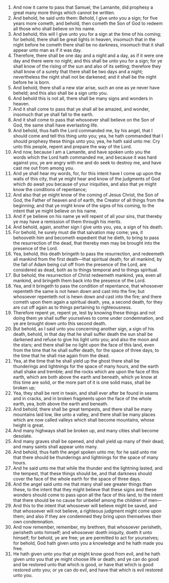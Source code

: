 1. And now it came to pass that Samuel, the Lamanite, did prophesy a great many more things which cannot be written.
2. And behold, he said unto them: Behold, I give unto you a sign; for five years more cometh, and behold, then cometh the Son of God to redeem all those who shall believe on his name.
3. And behold, this will I give unto you for a sign at the time of his coming; for behold, there shall be great lights in heaven, insomuch that in the night before he cometh there shall be no darkness, insomuch that it shall appear unto man as if it was day.
4. Therefore, there shall be one day and a night and a day, as if it were one day and there were no night; and this shall be unto you for a sign; for ye shall know of the rising of the sun and also of its setting; therefore they shall know of a surety that there shall be two days and a night; nevertheless the night shall not be darkened; and it shall be the night before he is born.
5. And behold, there shall a new star arise, such an one as ye never have beheld; and this also shall be a sign unto you.
6. And behold this is not all, there shall be many signs and wonders in heaven.
7. And it shall come to pass that ye shall all be amazed, and wonder, insomuch that ye shall fall to the earth.
8. And it shall come to pass that whosoever shall believe on the Son of God, the same shall have everlasting life.
9. And behold, thus hath the Lord commanded me, by his angel, that I should come and tell this thing unto you; yea, he hath commanded that I should prophesy these things unto you; yea, he hath said unto me: Cry unto this people, repent and prepare the way of the Lord.
10. And now, because I am a Lamanite, and have spoken unto you the words which the Lord hath commanded me, and because it was hard against you, ye are angry with me and do seek to destroy me, and have cast me out from among you.
11. And ye shall hear my words, for, for this intent have I come up upon the walls of this city, that ye might hear and know of the judgments of God which do await you because of your iniquities, and also that ye might know the conditions of repentance;
12. And also that ye might know of the coming of Jesus Christ, the Son of God, the Father of heaven and of earth, the Creator of all things from the beginning; and that ye might know of the signs of his coming, to the intent that ye might believe on his name.
13. And if ye believe on his name ye will repent of all your sins, that thereby ye may have a remission of them through his merits.
14. And behold, again, another sign I give unto you, yea, a sign of his death.
15. For behold, he surely must die that salvation may come; yea, it behooveth him and becometh expedient that he dieth, to bring to pass the resurrection of the dead, that thereby men may be brought into the presence of the Lord.
16. Yea, behold, this death bringeth to pass the resurrection, and redeemeth all mankind from the first death—that spiritual death; for all mankind, by the fall of Adam being cut off from the presence of the Lord, are considered as dead, both as to things temporal and to things spiritual.
17. But behold, the resurrection of Christ redeemeth mankind, yea, even all mankind, and bringeth them back into the presence of the Lord.
18. Yea, and it bringeth to pass the condition of repentance, that whosoever repenteth the same is not hewn down and cast into the fire; but whosoever repenteth not is hewn down and cast into the fire; and there cometh upon them again a spiritual death, yea, a second death, for they are cut off again as to things pertaining to righteousness.
19. Therefore repent ye, repent ye, lest by knowing these things and not doing them ye shall suffer yourselves to come under condemnation, and ye are brought down unto this second death.
20. But behold, as I said unto you concerning another sign, a sign of his death, behold, in that day that he shall suffer death the sun shall be darkened and refuse to give his light unto you; and also the moon and the stars; and there shall be no light upon the face of this land, even from the time that he shall suffer death, for the space of three days, to the time that he shall rise again from the dead.
21. Yea, at the time that he shall yield up the ghost there shall be thunderings and lightnings for the space of many hours, and the earth shall shake and tremble; and the rocks which are upon the face of this earth, which are both above the earth and beneath, which ye know at this time are solid, or the more part of it is one solid mass, shall be broken up;
22. Yea, they shall be rent in twain, and shall ever after be found in seams and in cracks, and in broken fragments upon the face of the whole earth, yea, both above the earth and beneath.
23. And behold, there shall be great tempests, and there shall be many mountains laid low, like unto a valley, and there shall be many places which are now called valleys which shall become mountains, whose height is great.
24. And many highways shall be broken up, and many cities shall become desolate.
25. And many graves shall be opened, and shall yield up many of their dead; and many saints shall appear unto many.
26. And behold, thus hath the angel spoken unto me; for he said unto me that there should be thunderings and lightnings for the space of many hours.
27. And he said unto me that while the thunder and the lightning lasted, and the tempest, that these things should be, and that darkness should cover the face of the whole earth for the space of three days.
28. And the angel said unto me that many shall see greater things than these, to the intent that they might believe that these signs and these wonders should come to pass upon all the face of this land, to the intent that there should be no cause for unbelief among the children of men—
29. And this to the intent that whosoever will believe might be saved, and that whosoever will not believe, a righteous judgment might come upon them; and also if they are condemned they bring upon themselves their own condemnation.
30. And now remember, remember, my brethren, that whosoever perisheth, perisheth unto himself; and whosoever doeth iniquity, doeth it unto himself; for behold, ye are free; ye are permitted to act for yourselves; for behold, God hath given unto you a knowledge and he hath made you free.
31. He hath given unto you that ye might know good from evil, and he hath given unto you that ye might choose life or death; and ye can do good and be restored unto that which is good, or have that which is good restored unto you; or ye can do evil, and have that which is evil restored unto you.
